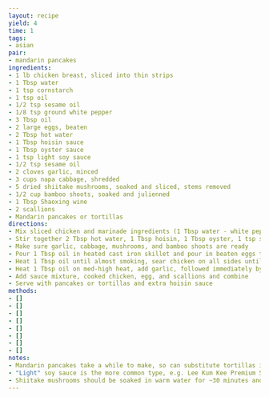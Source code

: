 ```yaml
---
layout: recipe
yield: 4
time: 1
tags:
- asian
pair:
- mandarin pancakes
ingredients:
- 1 lb chicken breast, sliced into thin strips
- 1 Tbsp water
- 1 tsp cornstarch
- 1 tsp oil
- 1/2 tsp sesame oil
- 1/8 tsp ground white pepper
- 3 Tbsp oil
- 2 large eggs, beaten
- 2 Tbsp hot water
- 1 Tbsp hoisin sauce
- 1 Tbsp oyster sauce
- 1 tsp light soy sauce
- 1/2 tsp sesame oil
- 2 cloves garlic, minced
- 3 cups napa cabbage, shredded
- 5 dried shiitake mushrooms, soaked and sliced, stems removed
- 1/2 cup bamboo shoots, soaked and julienned
- 1 Tbsp Shaoxing wine
- 2 scallions
- Mandarin pancakes or tortillas
directions:
- Mix sliced chicken and marinade ingredients (1 Tbsp water - white pepper) in a bowl until well-incorporated. Set aside for 15 minutes in refrigerator
- Stir together 2 Tbsp hot water, 1 Tbsp hoisin, 1 Tbsp oyster, 1 tsp soy sauce, and 1/2 tsp sesame oil in bowl, set aside
- Make sure garlic, cabbage, mushrooms, and bamboo shoots are ready
- Pour 1 Tbsp oil in heated cast iron skillet and pour in beaten eggs to make an omelet. Cut into thin strips and set aside
- Heat 1 Tbsp oil until almost smoking, sear chicken on all sides until just done, set aside
- Heat 1 Tbsp oil on med-high heat, add garlic, followed immediately by cabbage, shiitake mushroom, and bamboo shoots. Stir for one minute, then add Shaoxing wine and stir fry for 30 more seconds
- Add sauce mixture, cooked chicken, egg, and scallions and combine
- Serve with pancakes or tortillas and extra hoisin sauce
methods:
- []
- []
- []
- []
- []
- []
- []
- []
notes:
- Mandarin pancakes take a while to make, so can substitute tortillas instead
- "Light" soy sauce is the more common type, e.g. Lee Kum Kee Premium Soy Sauce
- Shiitake mushrooms should be soaked in warm water for ~30 minutes and then gently squeezed to remove excess water
---
```

